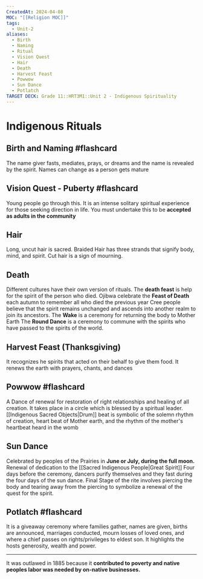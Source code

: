 ```yaml
---
CreatedAt: 2024-04-08
MOC: "[[Religion MOC]]"
tags:
  - Unit-2
aliases:
  - Birth
  - Naming
  - Ritual
  - Vision Quest
  - Hair
  - Death
  - Harvest Feast
  - Powwow
  - Sun Dance
  - Potlatch
TARGET DECK: Grade 11::HRT3M1::Unit 2 - Indigenous Spirituality
---
```

# Indigenous Rituals

## Birth and Naming #flashcard 
The name giver fasts, mediates, prays, or dreams and the name is revealed by the spirit. Names can change as a person gets mature
<!--ID: 1718379550307-->


## Vision Quest - Puberty #flashcard 
Young people go through this. It is an intense solitary spiritual experience for those seeking direction in life. You must undertake this to be **accepted as adults in the community**
<!--ID: 1718379550318-->


## Hair
Long, uncut hair is sacred. Braided Hair has three strands that signify body, mind, and spirit. Cut hair is a sign of mourning. 
## Death
Different cultures have their own version of rituals. The **death feast** is help for the spirit of the person who died. 
Ojibwa celebrate the **Feast of Death** each autumn to remember all who died the previous year
Cree people believe that the spirit remains unchanged and ascends into another realm to join its ancestors. 
The **Wake** is a ceremony for returning the body to Mother Earth
The **Round Dance** is a ceremony to commune with the spirits who have passed to the spirits of the world. 
## Harvest Feast (Thanksgiving)
It recognizes he spirits that acted on their behalf to give them food. It renews the earth with prayers, chants, and dances

## Powwow #flashcard 
A Dance of renewal for restoration of right relationships and healing of all creation. It takes place in a circle which is blessed by a spiritual leader. 
[[Indigenous Sacred Objects|Drum]] beat is symbolic of the solemn rhythm of creation, heart beat of Mother earth, and the rhythm of the mother's heartbeat heard in the womb
<!--ID: 1718379550330-->


## Sun Dance
Celebrated by peoples of the Prairies in **June or July, during the full moon.**
Renewal of dedication to the [[Sacred Indigenous People|Great Spirit]]
Four days before the ceremony, dancers purify themselves and they fast during the four days of the sun dance. 
Final Stage of the rite involves piercing the body and tearing away from the piercing to symbolize a renewal of the quest for the spirit.

## Potlatch #flashcard 
It is a giveaway ceremony where families gather, names are given, births are announced, marriages conducted, mourn losses of loved ones, and where a chief passes on rights/privileges to eldest son.
It highlights the hosts generosity, wealth and power.
___
It was outlawed in 1885 because it **contributed to poverty and native peoples labor was needed by on-native businesses.**
<!--ID: 1718379550340-->
